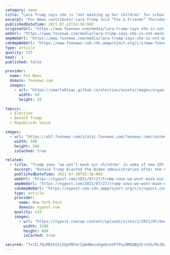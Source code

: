 ```yaml
---
category: news
title: "Lara Trump says she is ‘not masking up her children’ for school, calls mandate 'ludicrous'"
excerpt: "Fox News contributor Lara Trump told “Fox & Friends” Thursday that she is “not masking up her children” for school after President Biden said during a CNN Townhall that children under 12 and all unvaccinated students will have to comply."
publishedDateTime: 2021-07-22T14:56:00Z
originalUrl: "https://www.foxnews.com/media/lara-trump-says-she-is-not-masking-up-her-children-for-school"
webUrl: "https://www.foxnews.com/media/lara-trump-says-she-is-not-masking-up-her-children-for-school"
ampWebUrl: "https://www.foxnews.com/media/lara-trump-says-she-is-not-masking-up-her-children-for-school.amp"
cdnAmpWebUrl: "https://www-foxnews-com.cdn.ampproject.org/c/s/www.foxnews.com/media/lara-trump-says-she-is-not-masking-up-her-children-for-school.amp"
type: article
quality: 125
heat: -1
published: false

provider:
  name: Fox News
  domain: foxnews.com
  images:
    - url: "https://smartableai.github.io/election/assets/images/organizations/foxnews.com-50x50.jpg"
      width: 50
      height: 50

topics:
  - Election
  - Donald Trump
  - Republican Voice

images:
  - url: "https://a57.foxnews.com/static.foxnews.com/foxnews.com/content/uploads/2018/09/340/340/fox-news.jpg?ve=1&tl=1"
    width: 340
    height: 340
    isCached: true

related:
  - title: "Trump vows ‘we won’t mask our children’ in wake of new CDC recommendation"
    excerpt: "Donald Trump blasted the Biden administration after the CDC recommended indoor mask mandates in most areas of the US as well as in all K-12 schools, regardless of vaccination status."
    publishedDateTime: 2021-07-28T02:36:00Z
    webUrl: "https://nypost.com/2021/07/27/trump-vows-we-wont-mask-our-children-after-new-cdc-mandates/"
    ampWebUrl: "https://nypost.com/2021/07/27/trump-vows-we-wont-mask-our-children-after-new-cdc-mandates/amp/"
    cdnAmpWebUrl: "https://nypost-com.cdn.ampproject.org/c/s/nypost.com/2021/07/27/trump-vows-we-wont-mask-our-children-after-new-cdc-mandates/amp/"
    type: article
    provider:
      name: New York Post
      domain: nypost.com
    quality: 134
    images:
      - url: "https://nypost.com/wp-content/uploads/sites/2/2021/07/donald-trump-anti-mask-indexb.jpg?quality=90&strip=all&w=1200"
        width: 1200
        height: 800
        isCached: true

secured: "J+zIL7QuM01kV5jEQpXNlmrIq64BozvEgeKzxVP7Pou9MQbBq3CrvSG/MnJDdOA5CpmgCeTCTcUyLfZTULilvTJhyapUz7GaNxx4sm7bOeQcOne+gi8BgUVNajJAgf8U8ZpIlRn+oBbJZNd9FAEcfFpoA/pTnPqaWE76eQXVCx8iuK0vxDfImi4qAzwAz6A1GLk12LEuL6bnmW3Mm4gEC8Lmnz6oosZ5s4+OjuuQ/qRSxqPiAmI37HeO1dSnFvu9RluRMeP433Y9H45DuwqRQzXFci368k4jXjXIPVJzwqLXxFIYLmiGyhQT2JirZn60Ylyp1Es9qwf+JS7aB++xSrISEW40fT835IXGP/9t2zg=;1oZZDzUqtz4DgKvq8LooTw=="
---
```


